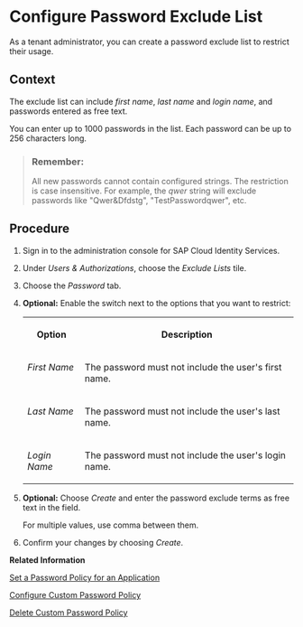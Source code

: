 <!-- loio159c09de5ecb4ee49814b0e0a52b0e30 -->

# Configure Password Exclude List

As a tenant administrator, you can create a password exclude list to restrict their usage.



## Context

The exclude list can include *first name*, *last name* and *login name*, and passwords entered as free text.

You can enter up to 1000 passwords in the list. Each password can be up to 256 characters long.

> ### Remember:  
> All new passwords cannot contain configured strings. The restriction is case insensitive. For example, the *qwer* string will exclude passwords like "Qwer&Dfdstg", "TestPasswordqwer", etc.



## Procedure

1.  Sign in to the administration console for SAP Cloud Identity Services.

2.  Under *Users & Authorizations*, choose the *Exclude Lists* tile.

3.  Choose the *Password* tab.

4.  **Optional:** Enable the switch next to the options that you want to restrict:


    <table>
    <tr>
    <th valign="top">

    Option


    
    </th>
    <th valign="top">

    Description


    
    </th>
    </tr>
    <tr>
    <td valign="top">

    *First Name*


    
    </td>
    <td valign="top">

    The password must not include the user's first name.


    
    </td>
    </tr>
    <tr>
    <td valign="top">

    *Last Name*


    
    </td>
    <td valign="top">

    The password must not include the user's last name.


    
    </td>
    </tr>
    <tr>
    <td valign="top">

    *Login Name*


    
    </td>
    <td valign="top">

    The password must not include the user's login name.


    
    </td>
    </tr>
    </table>
    
5.  **Optional:** Choose *Create* and enter the password exclude terms as free text in the field.

    For multiple values, use comma between them.

6.  Confirm your changes by choosing *Create*.


**Related Information**  


[Set a Password Policy for an Application](set-a-password-policy-for-an-application-04a6e45.md "As a tenant administrator, you can set a password policy that matches your application logon requirements.")

[Configure Custom Password Policy](configure-custom-password-policy-67bece2.md "Tenant administrators can create and configure a custom password policy for scenarios where Identity Authentication is the authenticating authority.")

[Delete Custom Password Policy](delete-custom-password-policy-697fd2b.md "As a tenant administrator, you can delete the custom password policy that you have created.")

